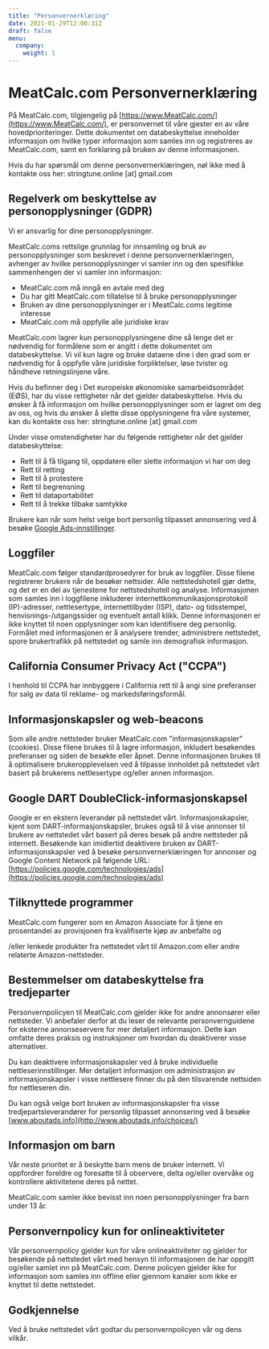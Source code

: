 ```yaml
---
title: "Personvernerklæring"
date: 2021-01-29T12:00:31Z
draft: false
menu:
  company:
    weight: 1
---
```


# MeatCalc.com Personvernerklæring

På MeatCalc.com, tilgjengelig på [https://www.MeatCalc.com/](https://www.MeatCalc.com/), er personvernet til våre gjester en av våre hovedprioriteringer. Dette dokumentet om databeskyttelse inneholder informasjon om hvilke typer informasjon som samles inn og registreres av MeatCalc.com, samt en forklaring på bruken av denne informasjonen.

Hvis du har spørsmål om denne personvernerklæringen, nøl ikke med å kontakte oss her: stringtune.online [at] gmail.com

## Regelverk om beskyttelse av personopplysninger (GDPR)

Vi er ansvarlig for dine personopplysninger.

MeatCalc.coms rettslige grunnlag for innsamling og bruk av personopplysninger som beskrevet i denne personvernerklæringen, avhenger av hvilke personopplysninger vi samler inn og den spesifikke sammenhengen der vi samler inn informasjon:

- MeatCalc.com må inngå en avtale med deg
- Du har gitt MeatCalc.com tillatelse til å bruke personopplysninger
- Bruken av dine personopplysninger er i MeatCalc.coms legitime interesse
- MeatCalc.com må oppfylle alle juridiske krav

MeatCalc.com lagrer kun personopplysningene dine så lenge det er nødvendig for formålene som er angitt i dette dokumentet om databeskyttelse. Vi vil kun lagre og bruke dataene dine i den grad som er nødvendig for å oppfylle våre juridiske forpliktelser, løse tvister og håndheve retningslinjene våre.

Hvis du befinner deg i Det europeiske økonomiske samarbeidsområdet (EØS), har du visse rettigheter når det gjelder databeskyttelse. Hvis du ønsker å få informasjon om hvilke personopplysninger som er lagret om deg av oss, og hvis du ønsker å slette disse opplysningene fra våre systemer, kan du kontakte oss her: stringtune.online [at] gmail.com

Under visse omstendigheter har du følgende rettigheter når det gjelder databeskyttelse:

- Rett til å få tilgang til, oppdatere eller slette informasjon vi har om deg
- Rett til retting
- Rett til å protestere
- Rett til begrensning
- Rett til dataportabilitet
- Rett til å trekke tilbake samtykke

Brukere kan når som helst velge bort personlig tilpasset annonsering ved å besøke [Google Ads-innstillinger](https://www.google.com/settings/ads).

## Loggfiler

MeatCalc.com følger standardprosedyrer for bruk av loggfiler. Disse filene registrerer brukere når de besøker nettsider. Alle nettstedshotell gjør dette, og det er en del av tjenestene for nettstedshotell og analyse. Informasjonen som samles inn i loggfilene inkluderer internettkommunikasjonsprotokoll (IP)-adresser, nettlesertype, internettilbyder (ISP), dato- og tidsstempel, henvisnings-/utgangssider og eventuelt antall klikk. Denne informasjonen er ikke knyttet til noen opplysninger som kan identifisere deg personlig. Formålet med informasjonen er å analysere trender, administrere nettstedet, spore brukertrafikk på nettstedet og samle inn demografisk informasjon.

## California Consumer Privacy Act ("CCPA")

I henhold til CCPA har innbyggere i California rett til å angi sine preferanser for salg av data til reklame- og markedsføringsformål.

## Informasjonskapsler og web-beacons

Som alle andre nettsteder bruker MeatCalc.com "informasjonskapsler" (cookies). Disse filene brukes til å lagre informasjon, inkludert besøkendes preferanser og siden de besøkte eller åpnet. Denne informasjonen brukes til å optimalisere brukeropplevelsen ved å tilpasse innholdet på nettstedet vårt basert på brukerens nettlesertype og/eller annen informasjon.

## Google DART DoubleClick-informasjonskapsel

Google er en ekstern leverandør på nettstedet vårt. Informasjonskapsler, kjent som DART-informasjonskapsler, brukes også til å vise annonser til brukere av nettstedet vårt basert på deres besøk på andre nettsteder på internett. Besøkende kan imidlertid deaktivere bruken av DART-informasjonskapsler ved å besøke personvernerklæringen for annonser og Google Content Network på følgende URL: [https://policies.google.com/technologies/ads](https://policies.google.com/technologies/ads)

## Tilknyttede programmer

MeatCalc.com fungerer som en Amazon Associate for å tjene en prosentandel av provisjonen fra kvalifiserte kjøp av anbefalte og

/eller lenkede produkter fra nettstedet vårt til Amazon.com eller andre relaterte Amazon-nettsteder.

## Bestemmelser om databeskyttelse fra tredjeparter

Personvernpolicyen til MeatCalc.com gjelder ikke for andre annonsører eller nettsteder. Vi anbefaler derfor at du leser de relevante personvernguidene for eksterne annonseservere for mer detaljert informasjon. Dette kan omfatte deres praksis og instruksjoner om hvordan du deaktiverer visse alternativer.

Du kan deaktivere informasjonskapsler ved å bruke individuelle nettleserinnstillinger. Mer detaljert informasjon om administrasjon av informasjonskapsler i visse nettlesere finner du på den tilsvarende nettsiden for nettleseren din.

Du kan også velge bort bruken av informasjonskapsler fra visse tredjepartsleverandører for personlig tilpasset annonsering ved å besøke [www.aboutads.info](http://www.aboutads.info/choices/)

## Informasjon om barn

Vår neste prioritet er å beskytte barn mens de bruker internett. Vi oppfordrer foreldre og foresatte til å observere, delta og/eller overvåke og kontrollere aktivitetene deres på nettet.

MeatCalc.com samler ikke bevisst inn noen personopplysninger fra barn under 13 år.

## Personvernpolicy kun for onlineaktiviteter

Vår personvernpolicy gjelder kun for våre onlineaktiviteter og gjelder for besøkende på nettstedet vårt med hensyn til informasjonen de har oppgitt og/eller samlet inn på MeatCalc.com. Denne policyen gjelder ikke for informasjon som samles inn offline eller gjennom kanaler som ikke er knyttet til dette nettstedet.

## Godkjennelse

Ved å bruke nettstedet vårt godtar du personvernpolicyen vår og dens vilkår.
